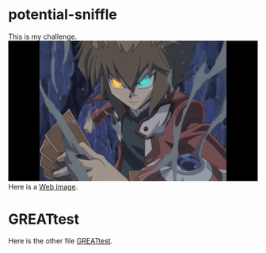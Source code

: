 # potential-sniffle
This is my challenge.
![](https://github.com/kagari0/potential-sniffle/blob/main/%E5%8D%81%E4%BB%A3.png)
Here is a [Web image](https://ss1.bdstatic.com/70cFvXSh_Q1YnxGkpoWK1HF6hhy/it/u=583031060,664297121&fm=26&gp=0.jpg).
# GREATtest
  Here is the other file [GREATtest](https://github.com/kagari0/potential-sniffle/blob/main/GREATtest.md).
  
